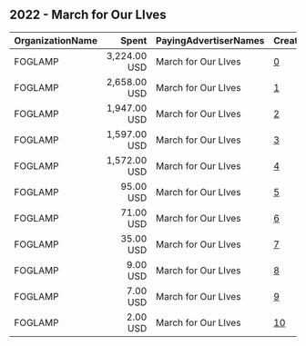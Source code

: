 ## 2022 - March for Our LIves 
|OrganizationName|Spent|PayingAdvertiserNames|CreativeUrls|Impressions|Genders|AgeBrackets|CountryCodes|BillingAddresses|CandidateBallotInformation|
|:---|---:|:---|:---|---:|:---|:---|:---|:---|:---|
|FOGLAMP|3,224.00 USD|March for Our LIves|[0](https://www.snap.com/political-ads/asset/89d4dbe3e97664e3043d0eb349db425c777f4e6a33fa68a2801b5beec935f048?mediaType=mp4)|413,111||18+|united states|"One Thomas Circle,Washigton,20005,US"||
|FOGLAMP|2,658.00 USD|March for Our LIves|[1](https://www.snap.com/political-ads/asset/7d0ea1d9c38812fcc3cc714e61c9a64225361e2b98a30c013a5ad5fea9e3397b?mediaType=mp4)|342,328||18+|united states|"One Thomas Circle,Washigton,20005,US"||
|FOGLAMP|1,947.00 USD|March for Our LIves|[2](https://www.snap.com/political-ads/asset/3cd7c49646b18de287466bc5b9df4419e259f7b0c4eed077d3da0122b2f4237a?mediaType=mp4)|250,075||18+|united states|"One Thomas Circle,Washigton,20005,US"||
|FOGLAMP|1,597.00 USD|March for Our LIves|[3](https://www.snap.com/political-ads/asset/38a88d3a432c47e943bff536e8f6904f891c0d12a8c9b51934f250c1b8de5655?mediaType=mp4)|205,893||18+|united states|"One Thomas Circle,Washigton,20005,US"||
|FOGLAMP|1,572.00 USD|March for Our LIves|[4](https://www.snap.com/political-ads/asset/a41f54540bda9fa37c1fca7d63ed0c98fc6245fe9dd09b50bd31de57bc0259f5?mediaType=mp4)|203,553||18+|united states|"One Thomas Circle,Washigton,20005,US"||
|FOGLAMP|95.00 USD|March for Our LIves|[5](https://www.snap.com/political-ads/asset/3cd7c49646b18de287466bc5b9df4419e259f7b0c4eed077d3da0122b2f4237a?mediaType=mp4)|8,028||18+|united states|"One Thomas Circle,Washigton,20005,US"|March for Our Lives|
|FOGLAMP|71.00 USD|March for Our LIves|[6](https://www.snap.com/political-ads/asset/89d4dbe3e97664e3043d0eb349db425c777f4e6a33fa68a2801b5beec935f048?mediaType=mp4)|4,762||18+|united states|"One Thomas Circle,Washigton,20005,US"|March for Our Lives|
|FOGLAMP|35.00 USD|March for Our LIves|[7](https://www.snap.com/political-ads/asset/a41f54540bda9fa37c1fca7d63ed0c98fc6245fe9dd09b50bd31de57bc0259f5?mediaType=mp4)|3,555||18+|united states|"One Thomas Circle,Washigton,20005,US"|March for Our Lives|
|FOGLAMP|9.00 USD|March for Our LIves|[8](https://www.snap.com/political-ads/asset/38a88d3a432c47e943bff536e8f6904f891c0d12a8c9b51934f250c1b8de5655?mediaType=mp4)|893||18+|united states|"One Thomas Circle,Washigton,20005,US"|March for Our Lives|
|FOGLAMP|7.00 USD|March for Our LIves|[9](https://www.snap.com/political-ads/asset/7d0ea1d9c38812fcc3cc714e61c9a64225361e2b98a30c013a5ad5fea9e3397b?mediaType=mp4)|621||18+|united states|"One Thomas Circle,Washigton,20005,US"|March for Our Lives|
|FOGLAMP|2.00 USD|March for Our LIves|[10](https://www.snap.com/political-ads/asset/3cd7c49646b18de287466bc5b9df4419e259f7b0c4eed077d3da0122b2f4237a?mediaType=mp4)|392||18+|united states|"One Thomas Circle,Washigton,20005,US"|March for Our Lives|
